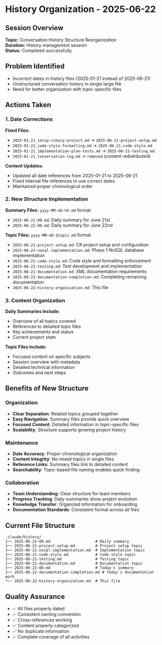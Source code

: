 # History Organization - 2025-06-22

## Session Overview
**Topic:** Conversation History Structure Reorganization  
**Duration:** History management session  
**Status:** Completed successfully

## Problem Identified
- Incorrect dates in history files (2025-01-21 instead of 2025-06-21)
- Unstructured conversation history in single large file
- Need for better organization with topic-specific files

## Actions Taken

### 1. Date Corrections
**Fixed Files:**
- `2025-01-21_setup-csharp-project.md` → `2025-06-21-project-setup.md`
- `2025-01-21_code-style-formatting.md` → `2025-06-21-code-style.md`
- `2025-01-21_implementation-plan-tests.md` → `2025-06-21-testing.md`
- `2025-01-21_conversation-log.md` → `removed` (content redistributed)

**Content Updates:**
- Updated all date references from 2025-01-21 to 2025-06-21
- Fixed internal file references to use correct dates
- Maintained proper chronological order

### 2. New Structure Implementation
**Summary Files:** `yyyy-MM-dd-hh.md` format
- `2025-06-21-00.md`: Daily summary for June 21st
- `2025-06-22-00.md`: Daily summary for June 22nd

**Topic Files:** `yyyy-MM-dd-$topic.md` format
- `2025-06-21-project-setup.md`: C# project setup and configuration
- `2025-06-21-nosql-implementation.md`: Phase 1 NoSQL database implementation
- `2025-06-21-code-style.md`: Code style and formatting enforcement
- `2025-06-21-testing.md`: Test development and implementation
- `2025-06-21-documentation.md`: XML documentation requirements
- `2025-06-22-documentation-completion.md`: Completing remaining documentation
- `2025-06-22-history-organization.md`: This file

### 3. Content Organization
**Daily Summaries Include:**
- Overview of all topics covered
- References to detailed topic files
- Key achievements and status
- Current project state

**Topic Files Include:**
- Focused content on specific subjects
- Session overview with metadata
- Detailed technical information
- Outcomes and next steps

## Benefits of New Structure

### Organization
- **Clear Separation**: Related topics grouped together
- **Easy Navigation**: Summary files provide quick overview
- **Focused Content**: Detailed information in topic-specific files
- **Scalability**: Structure supports growing project history

### Maintenance
- **Date Accuracy**: Proper chronological organization
- **Content Integrity**: No mixed topics in single files
- **Reference Links**: Summary files link to detailed content
- **Searchability**: Topic-based file naming enables quick finding

### Collaboration
- **Team Understanding**: Clear structure for team members
- **Progress Tracking**: Daily summaries show project evolution
- **Knowledge Transfer**: Organized information for onboarding
- **Documentation Standards**: Consistent format across all files

## Current File Structure
```
.claude/history/
├── 2025-06-21-00.md                    # Daily summary
├── 2025-06-21-project-setup.md         # Project setup topic
├── 2025-06-21-nosql-implementation.md  # Implementation topic
├── 2025-06-21-code-style.md            # Code style topic
├── 2025-06-21-testing.md               # Testing topic
├── 2025-06-21-documentation.md         # Documentation topic
├── 2025-06-22-00.md                    # Today's summary
├── 2025-06-22-documentation-completion.md # Today's documentation work
└── 2025-06-22-history-organization.md  # This file
```

## Quality Assurance
- ✅ All files properly dated
- ✅ Consistent naming convention
- ✅ Cross-references working
- ✅ Content properly categorized
- ✅ No duplicate information
- ✅ Complete coverage of all activities
